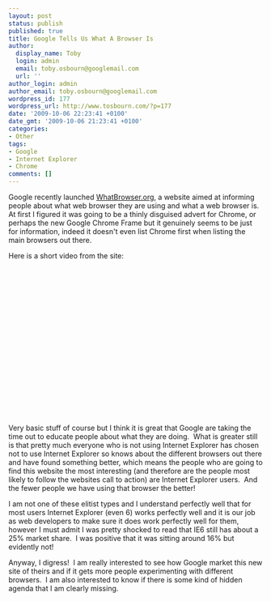 ```yaml
---
layout: post
status: publish
published: true
title: Google Tells Us What A Browser Is
author:
  display_name: Toby
  login: admin
  email: toby.osbourn@googlemail.com
  url: ''
author_login: admin
author_email: toby.osbourn@googlemail.com
wordpress_id: 177
wordpress_url: http://www.tosbourn.com/?p=177
date: '2009-10-06 22:23:41 +0100'
date_gmt: '2009-10-06 21:23:41 +0100'
categories:
- Other
tags:
- Google
- Internet Explorer
- Chrome
comments: []
---
```

<p>Google recently launched <a href="http://www.whatbrowser.org/">WhatBrowser.org</a>, a website aimed at informing people about what web browser they are using and what a web browser is.  At first I figured it was going to be a thinly disguised advert for Chrome, or perhaps the new Google Chrome Frame but it genuinely seems to be just for information, indeed it doesn't even list Chrome first when listing the main browsers out there.</p>
<p>Here is a short video from the site:</p>
<p><object width="480" height="295" classid="clsid:d27cdb6e-ae6d-11cf-96b8-444553540000" codebase="http://download.macromedia.com/pub/shockwave/cabs/flash/swflash.cab#version=6,0,40,0"><param name="allowFullScreen" value="true" /><param name="allowscriptaccess" value="always" /><param name="src" value="http://www.youtube.com/v/BrXPcaRlBqo&amp;hl=en&amp;fs=1&amp;" /><param name="allowfullscreen" value="true" /><embed width="480" height="295" type="application/x-shockwave-flash" src="http://www.youtube.com/v/BrXPcaRlBqo&amp;hl=en&amp;fs=1&amp;" allowFullScreen="true" allowscriptaccess="always" allowfullscreen="true" /></object></p>
<p>Very basic stuff of course but I think it is great that Google are taking the time out to educate people about what they are doing.  What is greater still is that pretty much everyone who is not using Internet Explorer has chosen not to use Internet Explorer so knows about the different browsers out there and have found something better, which means the people who are going to find this website the most interesting (and therefore are the people most likely to follow the websites call to action) are Internet Explorer users.  And the fewer people we have using that browser the better!</p>
<p>I am not one of these elitist types and I understand perfectly well that for most users Internet Explorer (even 6) works perfectly well and it is our job as web developers to make sure it does work perfectly well for them, however I must admit I was pretty shocked to read that IE6 still has about a 25% market share.  I was positive that it was sitting around 16% but evidently not!</p>
<p>Anyway, I digress!  I am really interested to see how Google market this new site of theirs and if it gets more people experimenting with different browsers.  I am also interested to know if there is some kind of hidden agenda that I am clearly missing.</p>
